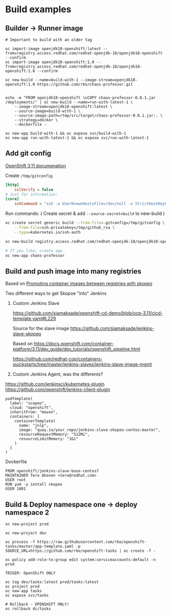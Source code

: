 # Build examples

## Builder -> Runner image

```
# Important to build with an older tag

oc import-image openjdk18-openshift:latest --from=registry.access.redhat.com/redhat-openjdk-18/openjdk18-openshift --confirm
oc import-image openjdk18-openshift:1.0 --from=registry.access.redhat.com/redhat-openjdk-18/openjdk18-openshift:1.0 --confirm

oc new-build --name=build-with-1 --image-stream=openjdk18-openshift:1.0 https://github.com/rbo/chaos-professor.git


echo -e "FROM openjdk18-openshift \nCOPY chaos-professor-0.0.1.jar /deployments/" | oc new-build --name=run-with-latest-1 \
    --image-stream=openjdk18-openshift:latest \
    --source-image=build-with-1 \
    --source-image-path=/tmp/src/target/chaos-professor-0.0.1.jar:. \
    --strategy=docker \
    --dockerfile -

oc new-app build-with-1 && oc expose svc/build-with-1
oc new-app run-with-latest-1 && oc expose svc/run-with-latest-1
```

## Add git config 


[OpenShift 3.11 documenation](https://docs.openshift.com/container-platform/3.11/dev_guide/builds/build_inputs.html#source-secrets-gitconfig-file-secured)


Create ```/tmp/gitconfig```

```ini
[http]
    sslVerify = false
# Just for information:
[core]
    sshCommand = "ssh -o UserKnownHostsFile=/dev/null -o StrictHostKeyChecking=no"
```

Run commands: ( Create secret & add ```--source-secret=build``` to new-build )
```sh
oc create secret generic build --from-file=.gitconfig=/tmp/gitconfig \
    --from-file=ssh-privatekey=/tmp/github_rsa \
    --type=kubernetes.io/ssh-auth

oc new-build registry.access.redhat.com/redhat-openjdk-18/openjdk18-openshift~git@github.com:rbo/chaos-professor.git --source-secret=build --env BUILD_LOGLEVEL=5

# If you like, create app
oc new-app chaos-professor
```


## Build and push image into many registries

Based on [Promoting container images between registries with skopeo](https://blog.openshift.com/promoting-container-images-between-registries-with-skopeo/)


Two different ways to get Skopoe "into" Jenkins

1) Custom Jenkins Slave
    
    https://github.com/siamaksade/openshift-cd-demo/blob/ocp-3.11/cicd-template.yaml#L229
    
    Source for the slave image https://github.com/siamaksade/jenkins-slave-skopeo

    Based on https://docs.openshift.com/container-platform/3.11/dev_guide/dev_tutorials/openshift_pipeline.html

    https://github.com/redhat-cop/containers-quickstarts/tree/master/jenkins-slaves/jenkins-slave-image-mgmt

2) Custom Jenkins Agent, was the differents?






https://github.com/jenkinsci/kubernetes-plugin
https://github.com/openshift/jenkins-client-plugin

```
podTemplate(
  label: "scopeo", 
  cloud: "openshift", 
  inheritFrom: "maven", 
  containers: [
    containerTemplate(
      name: "jnlp", 
      image: "quay.io/your_repo/jenkins-slave-skopeo-centos:master", 
      resourceRequestMemory: "512Mi", 
      resourceLimitMemory: "1Gi"
    )
  ]
)
```
Dockerfile

```
FROM openshift/jenkins-slave-base-centos7
MAINTAINER Tero Ahonen <tero@redhat.com>
USER root
RUN yum -y install skopeo
USER 1001
```


## Build & Deploy namespace one -> deploy namespace 2

```
oc new-project prod

oc new-project dev

oc process -f https://raw.githubusercontent.com/rbo/openshift-tasks/master/app-template.yaml -p SOURCE_URL=https://github.com/rbo/openshift-tasks | oc create -f -

oc policy add-role-to-group edit system:serviceaccounts:default -n prod

TRIGER: OpenShift ONLY

oc tag dev/tasks:latest prod/tasks:latest
oc project prod
oc new-app tasks
oc expose svc/tasks

# Rollback - OPENSHIFT ONLY!
oc rollback dc/tasks
```
